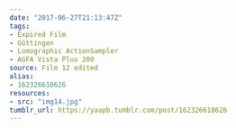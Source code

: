 ```yaml
---
date: "2017-06-27T21:13:47Z"
tags:
- Expired Film
- Göttingen
- Lomographic ActionSampler
- AGFA Vista Plus 200
source: Film 12 edited
alias:
- 162326618626
resources:
- src: "img14.jpg"
tumblr_url: https://yaapb.tumblr.com/post/162326618626
---
```

